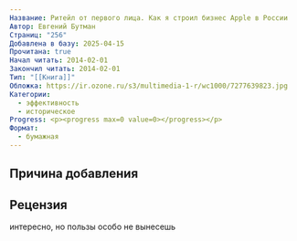 ```yaml
---
Название: Ритейл от первого лица. Как я строил бизнес Apple в России
Автор: Евгений Бутман
Страниц: "256"
Добавлена в базу: 2025-04-15
Прочитана: true
Начал читать: 2014-02-01
Закончил читать: 2014-02-01
Тип: "[[Книга]]"
Обложка: https://ir.ozone.ru/s3/multimedia-1-r/wc1000/7277639823.jpg
Категории:
  - эффективность
  - историческое
Progress: <p><progress max=0 value=0></progress></p>
Формат:
  - бумажная
---
```

## Причина добавления


## Рецензия

интересно, но пользы особо не вынесешь